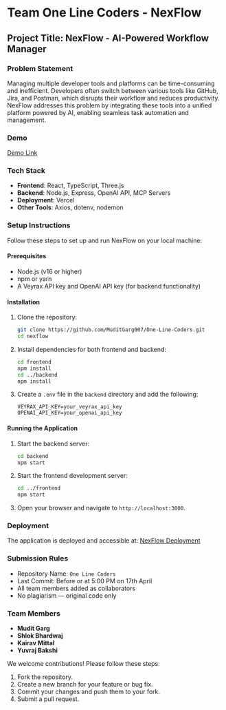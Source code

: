 # Team One Line Coders - NexFlow

## Project Title: NexFlow - AI-Powered Workflow Manager

### Problem Statement

Managing multiple developer tools and platforms can be time-consuming and inefficient. Developers often switch between various tools like GitHub, Jira, and Postman, which disrupts their workflow and reduces productivity. NexFlow addresses this problem by integrating these tools into a unified platform powered by AI, enabling seamless task automation and management.

### Demo
[Demo Link](https://drive.google.com/file/d/1lZoA6gAb8hCYzry1hR2x5gboDJaYxI24/view?usp=sharing)

### Tech Stack

- **Frontend**: React, TypeScript, Three.js
- **Backend**: Node.js, Express, OpenAI API, MCP Servers
- **Deployment**: Vercel
- **Other Tools**: Axios, dotenv, nodemon

### Setup Instructions

Follow these steps to set up and run NexFlow on your local machine:

#### Prerequisites

- Node.js (v16 or higher)
- npm or yarn
- A Veyrax API key and OpenAI API key (for backend functionality)

#### Installation

1. Clone the repository:

   ```bash
   git clone https://github.com/MuditGarg007/One-Line-Coders.git
   cd nexflow
   ```

2. Install dependencies for both frontend and backend:

   ```bash
   cd frontend
   npm install
   cd ../backend
   npm install
   ```

3. Create a `.env` file in the `backend` directory and add the following:

   ```
   VEYRAX_API_KEY=your_veyrax_api_key
   OPENAI_API_KEY=your_openai_api_key
   ```

#### Running the Application

1. Start the backend server:

   ```bash
   cd backend
   npm start
   ```

2. Start the frontend development server:

   ```bash
   cd ../frontend
   npm start
   ```

3. Open your browser and navigate to `http://localhost:3000`.

### Deployment

The application is deployed and accessible at: [NexFlow Deployment](https://hackstasy.vercel.app/)

### Submission Rules

- Repository Name: `One Line Coders`
- Last Commit: Before or at 5:00 PM on 17th April
- All team members added as collaborators
- No plagiarism — original code only

### Team Members

- **Mudit Garg**
- **Shlok Bhardwaj**
- **Kairav Mittal**
- **Yuvraj Bakshi**

We welcome contributions! Please follow these steps:

1. Fork the repository.
2. Create a new branch for your feature or bug fix.
3. Commit your changes and push them to your fork.
4. Submit a pull request.
